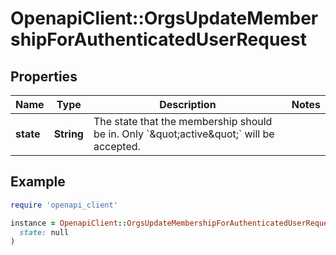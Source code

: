 # OpenapiClient::OrgsUpdateMembershipForAuthenticatedUserRequest

## Properties

| Name | Type | Description | Notes |
| ---- | ---- | ----------- | ----- |
| **state** | **String** | The state that the membership should be in. Only &#x60;\&quot;active\&quot;&#x60; will be accepted. |  |

## Example

```ruby
require 'openapi_client'

instance = OpenapiClient::OrgsUpdateMembershipForAuthenticatedUserRequest.new(
  state: null
)
```

